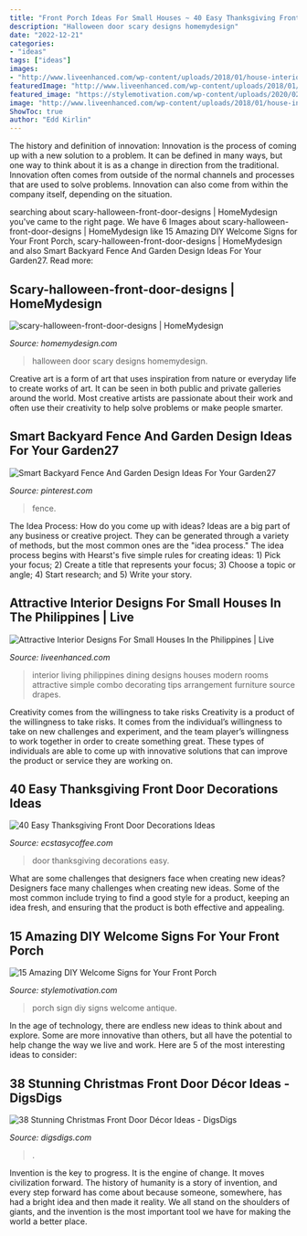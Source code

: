 ```yaml
---
title: "Front Porch Ideas For Small Houses ~ 40 Easy Thanksgiving Front Door Decorations Ideas"
description: "Halloween door scary designs homemydesign"
date: "2022-12-21"
categories:
- "ideas"
tags: ["ideas"]
images:
- "http://www.liveenhanced.com/wp-content/uploads/2018/01/house-interior-design-13-1024x819.jpg"
featuredImage: "http://www.liveenhanced.com/wp-content/uploads/2018/01/house-interior-design-13-1024x819.jpg"
featured_image: "https://stylemotivation.com/wp-content/uploads/2020/02/28-front-porch-sign-ideas-and-DIY-projects-homebnc.jpg"
image: "http://www.liveenhanced.com/wp-content/uploads/2018/01/house-interior-design-13-1024x819.jpg"
ShowToc: true
author: "Edd Kirlin"
---
```



The history and definition of innovation:
Innovation is the process of coming up with a new solution to a problem. It can be defined in many ways, but one way to think about it is as a change in direction from the traditional. Innovation often comes from outside of the normal channels and processes that are used to solve problems. Innovation can also come from within the company itself, depending on the situation.

	

		
searching about scary-halloween-front-door-designs | HomeMydesign you've came to the right page. We have 6 Images about scary-halloween-front-door-designs | HomeMydesign like 15 Amazing DIY Welcome Signs for Your Front Porch, scary-halloween-front-door-designs | HomeMydesign and also Smart Backyard Fence And Garden Design Ideas For Your Garden27. Read more:
		
    
## Scary-halloween-front-door-designs | HomeMydesign

<img loading=lazy src="https://homemydesign.com/wp-content/uploads/2014/10/scary-halloween-front-door-designs.jpg" onerror="this.onerror=null;this.src='https://tse2.mm.bing.net/th?id=OIP.52nEB-wS3VSZpl5QsVijSAHaHt&amp;pid=15.1';" alt="scary-halloween-front-door-designs | HomeMydesign">

_Source: homemydesign.com_

>halloween door scary designs homemydesign. 

	

Creative art is a form of art that uses inspiration from nature or everyday life to create works of art. It can be seen in both public and private galleries around the world. Most creative artists are passionate about their work and often use their creativity to help solve problems or make people smarter.

    
## Smart Backyard Fence And Garden Design Ideas For Your Garden27

<img loading=lazy src="https://i.pinimg.com/736x/fc/e6/2b/fce62bb95083dbba4c153421a9475acd.jpg" onerror="this.onerror=null;this.src='https://tse3.mm.bing.net/th?id=OIP.qBwNnymU7Z8DsM6i7UizQgHaJ3&amp;pid=15.1';" alt="Smart Backyard Fence And Garden Design Ideas For Your Garden27">

_Source: pinterest.com_

>fence. 

	

The Idea Process: How do you come up with ideas?
Ideas are a big part of any business or creative project. They can be generated through a variety of methods, but the most common ones are the "idea process." The idea process begins with Hearst's five simple rules for creating ideas: 1) Pick your focus; 2) Create a title that represents your focus; 3) Choose a topic or angle; 4) Start research; and 5) Write your story.

    
## Attractive Interior Designs For Small Houses In The Philippines | Live

<img loading=lazy src="http://www.liveenhanced.com/wp-content/uploads/2018/01/house-interior-design-13-1024x819.jpg" onerror="this.onerror=null;this.src='https://tse4.mm.bing.net/th?id=OIP._-Xng30TwA-IEmtRv1p1XwHaF7&amp;pid=15.1';" alt="Attractive Interior Designs For Small Houses In the Philippines | Live">

_Source: liveenhanced.com_

>interior living philippines dining designs houses modern rooms attractive simple combo decorating tips arrangement furniture source drapes. 

	

Creativity comes from the willingness to take risks
Creativity is a product of the willingness to take risks. It comes from the individual’s willingness to take on new challenges and experiment, and the team player’s willingness to work together in order to create something great. These types of individuals are able to come up with innovative solutions that can improve the product or service they are working on.

    
## 40 Easy Thanksgiving Front Door Decorations Ideas

<img loading=lazy src="https://i1.wp.com/www.ecstasycoffee.com/wp-content/uploads/2016/10/Thanksgiving-Front-Door-Decorations-13.jpg?resize=510%2C680" onerror="this.onerror=null;this.src='https://tse1.mm.bing.net/th?id=OIP.ftgLEwJowab5hv_kvsBSpwHaJ4&amp;pid=15.1';" alt="40 Easy Thanksgiving Front Door Decorations Ideas">

_Source: ecstasycoffee.com_

>door thanksgiving decorations easy. 

	

What are some challenges that designers face when creating new ideas?
Designers face many challenges when creating new ideas. Some of the most common include trying to find a good style for a product, keeping an idea fresh, and ensuring that the product is both effective and appealing.

    
## 15 Amazing DIY Welcome Signs For Your Front Porch

<img loading=lazy src="https://stylemotivation.com/wp-content/uploads/2020/02/28-front-porch-sign-ideas-and-DIY-projects-homebnc.jpg" onerror="this.onerror=null;this.src='https://tse3.mm.bing.net/th?id=OIP.Rp-Np8g3Iorkk-g0Gn6dsgHaMC&amp;pid=15.1';" alt="15 Amazing DIY Welcome Signs for Your Front Porch">

_Source: stylemotivation.com_

>porch sign diy signs welcome antique. 

	

In the age of technology, there are endless new ideas to think about and explore. Some are more innovative than others, but all have the potential to help change the way we live and work. Here are 5 of the most interesting ideas to consider: 

    
## 38 Stunning Christmas Front Door Décor Ideas - DigsDigs

<img loading=lazy src="https://www.digsdigs.com/photos/stunning-christmas-front-door-decor-ideas-33.jpg" onerror="this.onerror=null;this.src='https://tse2.mm.bing.net/th?id=OIP.uW6CbRLsoiXMLN5GeXru-AAAAA&amp;pid=15.1';" alt="38 Stunning Christmas Front Door Décor Ideas - DigsDigs">

_Source: digsdigs.com_

>. 

	

Invention is the key to progress. It is the engine of change. It moves civilization forward. The history of humanity is a story of invention, and every step forward has come about because someone, somewhere, has had a bright idea and then made it reality. We all stand on the shoulders of giants, and the invention is the most important tool we have for making the world a better place.

